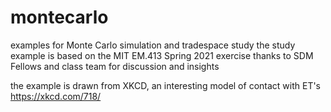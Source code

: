 # montecarlo
examples for Monte Carlo simulation and tradespace study
the study example is based on the MIT EM.413 Spring 2021 exercise
thanks to SDM Fellows and class team for discussion and insights

the example is drawn from XKCD, an interesting model of contact with ET's
https://xkcd.com/718/
